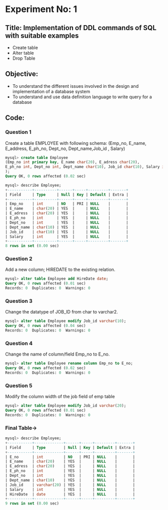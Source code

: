 # Experiment No: 1

## Title: Implementation of DDL commands of SQL with suitable examples

- Create table
- Alter table
- Drop Table

## Objective:
- To understand the different issues involved in the design and implementation of a database system
- To understand and use data definition language to write query for a database

## Code:
### Question 1
Create a table EMPLOYEE with following schema:
(Emp_no, E_name, E_address, E_ph_no, Dept_no, Dept_name,Job_id , Salary)

```sql
mysql> create table Employee
(Emp_no int primary key, E_name char(20), E_adress char(20),
E_ph_no int, Dept_no int, Dept_name char(10), Job_id char(10), Salary int
);
Query OK, 0 rows affected (0.02 sec)

mysql> describe Employee;
+-----------+----------+------+-----+---------+-------+
| Field     | Type     | Null | Key | Default | Extra |
+-----------+----------+------+-----+---------+-------+
| Emp_no    | int      | NO   | PRI | NULL    |       |
| E_name    | char(20) | YES  |     | NULL    |       |
| E_adress  | char(20) | YES  |     | NULL    |       |
| E_ph_no   | int      | YES  |     | NULL    |       |
| Dept_no   | int      | YES  |     | NULL    |       |
| Dept_name | char(10) | YES  |     | NULL    |       |
| Job_id    | char(10) | YES  |     | NULL    |       |
| Salary    | int      | YES  |     | NULL    |       |
+-----------+----------+------+-----+---------+-------+
8 rows in set (0.00 sec)
```
### Question 2
Add a new column; HIREDATE to the existing relation.
```sql
mysql> alter table Employee add HireDate date;
Query OK, 0 rows affected (0.01 sec)
Records: 0  Duplicates: 0  Warnings: 0
```

### Question 3
Change the datatype of JOB_ID from char to varchar2.
```sql
mysql> alter table Employee modify Job_id varchar(10);
Query OK, 0 rows affected (0.04 sec)
Records: 0  Duplicates: 0  Warnings: 0
```

### Question 4
Change the name of column/field Emp_no to E_no.
```sql
mysql> alter table Employee rename column Emp_no to E_no;
Query OK, 0 rows affected (0.02 sec)
Records: 0  Duplicates: 0  Warnings: 0
```

### Question 5
Modify the column width of the job field of emp table
```sql
mysql> alter table Employee modify Job_id varchar(20);
Query OK, 0 rows affected (0.01 sec)
Records: 0  Duplicates: 0  Warnings: 0
```
### Final Table->
```sql
mysql> describe Employee;
+-----------+-------------+------+-----+---------+-------+
| Field     | Type        | Null | Key | Default | Extra |
+-----------+-------------+------+-----+---------+-------+
| E_no      | int         | NO   | PRI | NULL    |       |
| E_name    | char(20)    | YES  |     | NULL    |       |
| E_adress  | char(20)    | YES  |     | NULL    |       |
| E_ph_no   | int         | YES  |     | NULL    |       |
| Dept_no   | int         | YES  |     | NULL    |       |
| Dept_name | char(10)    | YES  |     | NULL    |       |
| Job_id    | varchar(20) | YES  |     | NULL    |       |
| Salary    | int         | YES  |     | NULL    |       |
| HireDate  | date        | YES  |     | NULL    |       |
+-----------+-------------+------+-----+---------+-------+
9 rows in set (0.00 sec)
```
